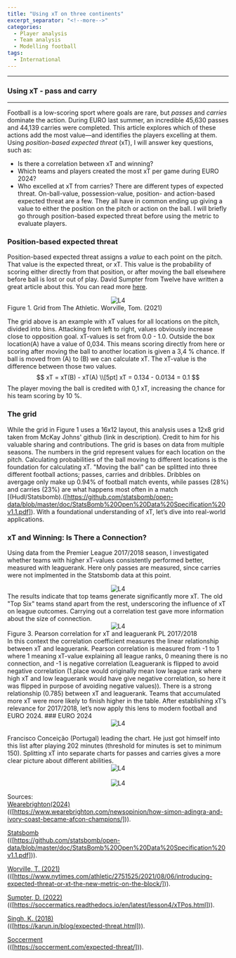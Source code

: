 ```yaml
---
title: "Using xT on three continents"
excerpt_separator: "<!--more-->"
categories:
  - Player analysis
  - Team analysis
  - Modelling football
tags:
  - International
---
```

------------
### Using xT - pass and carry
------------
<style>
  /* Generell stil for bilder og tekst ved siden av hverandre */
  .figure-text {
    display: flex;
    align-items: flex-start;
    gap: 20px;
    margin-top: 20px;
  }

  /* Gjør bildene responsive */
  .figure-text img {
    width: 40%; /* Bildene tar 40% av bredden */
    max-width: 300px; /* Begrens maksimal bredde på PC */
  }

  /* Teksten ved siden av bildene */
  .figure-text p {
    flex: 1; /* Teksten tar resten av plassen */
    margin: 0;
  }

  /* Responsiv tilpasning for smale skjermer */
  @media screen and (max-width: 768px) {
    .figure-text {
      flex-direction: column; /* Stable bildet og teksten vertikalt */
      align-items: center; /* Midtstill innholdet */
    }

    .figure-text img {
      width: 100%; /* Bildene tar hele bredden på smale skjermer */
      max-width: none; /* Fjern maksimal breddebegrensning */
    }

    .figure-text p {
      text-align: center; /* Juster teksten til midten */
    }
  }
</style>
Football is a low-scoring sport where goals are rare, but <em>passes </em> and <em> carries </em>  dominate the action. During EURO last summer, an incredible 45,630 passes and 44,139 carries were completed. This article explores which of these actions add the most value—and identifies the players excelling at them. Using <em> position-based expected threat </em> (xT), I will answer key questions, such as:
- Is there a correlation between xT and winning?
- Which teams and players created the most xT per game during EURO 2024?
- Who excelled at xT from carries?
There are different types of expected threat. On-ball-value, possession-value, position- and action-based expected threat are a few. They all have in common ending up giving a value to either the position on the pitch or action on the ball. I will briefly go through position-based expected threat before using the metric to evaluate players. 
### Position-based expected threat
Position-based expected threat assigns a <em> value </em> to each point on the pitch. That value is the expected threat, or xT. This value is the probability of scoring either directly from that position, or after moving the ball elsewhere before ball is lost or out of play. David Sumpter from Twelve have written a great article about this. You can read more [here](([https://soccermatics.readthedocs.io/en/latest/lesson4/xTPos.html])).  
<div style="text-align:center;">
  <img src="https://github.com/user-attachments/assets/203f262a-a956-484a-b12f-3b65a1e2f393" alt="L4" style="max-width:80%;"/>
</div> Figure 1. Grid from The Athletic. Worville, Tom. (2021)

The grid above is an example with xT values for all locations on the pitch, divided into bins. Attacking from left to right, values obviously increase close to opposition goal. xT-values is set from 0.0 - 1.0. Outside the box location(A) have a value of 0,034. This means scoring directly from here or scoring after moving the ball to another location is given a 3,4 % chance. If ball is moved from (A) to (B) we can calculate xT. The xT-value is the difference between those two values. <br>
$$
xT = xT(B) - xT(A) \\[5pt]
xT = 0.134 - 0.0134 = 0.1
$$
The player moving the ball is credited with 0,1 xT, increasing the chance for his team scoring by 10 %. 

### The grid
While the grid in Figure 1 uses a 16x12 layout, this analysis uses a 12x8 grid taken from McKay Johns' github (link in description). Credit to him for his valuable sharing and contributions. The grid is bases on data from multiple seasons. The numbers in the grid represent values for each location on the pitch. Calculating probabilities of the ball moving to different locations is the foundation for calculating xT. "Moving the ball" can be splitted into three different football actions; passes, carries and dribbles. Dribbles on avergage only make up 0.94% of football match events, while passes (28%) and carries (23%) are what happens most often in a match [(Hudl/Statsbomb).([https://github.com/statsbomb/open-data/blob/master/doc/StatsBomb%20Open%20Data%20Specification%20v1.1.pdf]). With a foundational understanding of xT, let’s dive into real-world applications. 

### xT and Winning: Is There a Connection?
Using data from the Premier League 2017/2018 season, I investigated whether teams with higher xT-values consistently performed better, measured with leaguerank. Here only passes are measured, since carries were not implmented in the Statsbomb data at this point.  
<div style="text-align:center;">
  <img src="https://github.com/user-attachments/assets/87e0375a-8bd5-417c-92bd-25f6924c5a9b" alt="L4" style="max-width:90%;"/>
</div> 
The results indicate that top teams generate significantly more xT. The old "Top Six" teams stand apart from the rest, underscoring the influence of xT on league outcomes. Carrying out a correlation test gave more information about the size of connection.   
<div style="text-align:center;">
  <img src="https://github.com/user-attachments/assets/c63e9dd3-5d22-4603-bde4-01f78be73cc2" alt="L4" style="max-width:80%;"/>
</div> Figure 3. Pearson correlation for xT and leaguerank PL 2017/2018 <br>
In this context the correlation coefficient measures the linear relationship between xT and leaguerank. Pearson correlation is measured from -1 to 1 where 1 meaning xT-value explaining all league ranks, 0 meaning there is no connection, and -1 is negative correlation (Leaguerank is flipped to avoid negative correlation (1.place would originally mean low league rank where high xT and low leaguerank would have give negative correlation, so here it was flipped in purpose of avoiding negative values)). There is a strong relationship (0.785) between xT and leaguerank. Teams that accumulated more xT were more likely to finish higher in the table. After establishing xT’s relevance for 2017/2018, let’s now apply this lens to modern football and EURO 2024.
### EURO 2024 
<div style="text-align:center;">
  <img src="https://github.com/user-attachments/assets/db0aca82-8543-44a4-b22e-ab7efd3b823b" alt="L4" style="max-width:80%;"/>
</div> <br>
Francisco Conceição (Portugal) leading the chart. He just got himself into this list after playing 202 minutes (threshold for minutes is set to minimum 150). Splitting xT into separate charts for passes and carries gives a more clear picture about different abilities.
<div style="text-align:center;">
  <img src="https://github.com/user-attachments/assets/9b664f69-b5df-46ba-92b1-ff424b572367" alt="L4" style="max-width:80%;"/>
</div> <br>
<div style="text-align:center;">
  <img src="https://github.com/user-attachments/assets/14b58d66-0f57-428c-98fb-c08c393cc532" alt="L4" style="max-width:80%;"/>
</div> 


Sources:   
[Wearebrighton(2024)](https://www.wearebrighton.com/newsopinion/how-simon-adingra-and-ivory-coast-became-afcon-champions/)  
(([https://www.wearebrighton.com/newsopinion/how-simon-adingra-and-ivory-coast-became-afcon-champions/])).

[Statsbomb](https://github.com/statsbomb/open-data/blob/master/doc/StatsBomb%20Open%20Data%20Specification%20v1.1.pdf)  
(([https://github.com/statsbomb/open-data/blob/master/doc/StatsBomb%20Open%20Data%20Specification%20v1.1.pdf])).

[Worville, T. (2021)](https://www.nytimes.com/athletic/2751525/2021/08/06/introducing-expected-threat-or-xt-the-new-metric-on-the-block/)  
(([https://www.nytimes.com/athletic/2751525/2021/08/06/introducing-expected-threat-or-xt-the-new-metric-on-the-block/])).

[Sumpter, D. (2022)](https://soccermatics.readthedocs.io/en/latest/lesson4/xTPos.html)  
(([https://soccermatics.readthedocs.io/en/latest/lesson4/xTPos.html])).

[Singh, K. (2018)](https://karun.in/blog/expected-threat.html)  
(([https://karun.in/blog/expected-threat.html])).

[Soccerment](https://soccerment.com/expected-threat/)  
(([https://soccerment.com/expected-threat/])).


